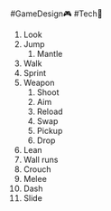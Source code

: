 #GameDesign🎮 #Tech👾 

1. Look
2. Jump
	1. Mantle
3. Walk
4. Sprint
5. Weapon 
	1. Shoot
	2. Aim
	3. Reload
	4. Swap
	5. Pickup
	6. Drop
6. Lean
7. Wall runs
8. Crouch
9. Melee
10. Dash
11. Slide